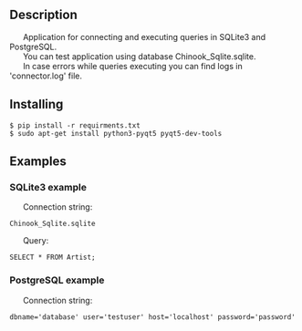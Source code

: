 ## Description    
&nbsp;&nbsp;&nbsp;&nbsp;&nbsp; Application for connecting and executing queries in SQLite3 and PostgreSQL.  
&nbsp;&nbsp;&nbsp;&nbsp;&nbsp; You can test application using database Chinook_Sqlite.sqlite.  
&nbsp;&nbsp;&nbsp;&nbsp;&nbsp; In case errors while queries executing you can find logs in 'connector.log' file.

## Installing  
```shell
$ pip install -r requirments.txt
$ sudo apt-get install python3-pyqt5 pyqt5-dev-tools 
```

## Examples
### SQLite3 example
&nbsp;&nbsp;&nbsp;&nbsp;&nbsp; Connection string:
```shell
Chinook_Sqlite.sqlite
``` 
&nbsp;&nbsp;&nbsp;&nbsp;&nbsp; Query:
```shell
SELECT * FROM Artist;
``` 
### PostgreSQL example
&nbsp;&nbsp;&nbsp;&nbsp;&nbsp; Connection string:
```shell
dbname='database' user='testuser' host='localhost' password='password'
``` 
